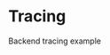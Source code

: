 <!-- This README file is going to be the one displayed on the Grafana.com website for your plugin -->

# Tracing

Backend tracing example
